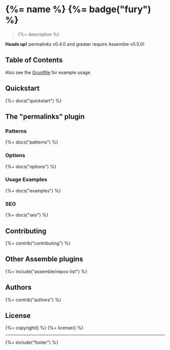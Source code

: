 # {%= name %} {%= badge("fury") %}

> {%= description %}

**Heads up!** permalinks v0.4.0 and greater require Assemble v0.5.0!

## Table of Contents

<!-- toc -->

Also see the [Gruntfile](./Gruntfile.js) for example usage.

## Quickstart
{%= docs("quickstart") %}

## The "permalinks" plugin

### Patterns
{%= docs("patterns") %}

### Options
{%= docs("options") %}

### Usage Examples
{%= docs("examples") %}

### SEO
{%= docs("seo") %}

## Contributing
{%= contrib("contributing") %}

## Other Assemble plugins
{%= include("assemble/repos-list") %}

## Authors
{%= contrib("authors") %}

## License
{%= copyright() %}
{%= license() %}

***

{%= include("footer") %}
